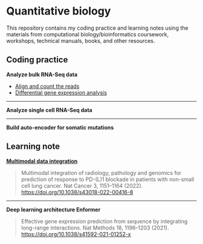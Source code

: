 # Quantitative biology

This repository contains my coding practice and learning notes using the materials from computational biology/bioinformatics coursework, workshops, technical manuals, books, and other resources. 

## Coding practice
**Analyze bulk RNA-Seq data**

  - [Align and count the reads](BulkRNASeq/AlignmentCountingTCell.Rmd)
  - [Differential gene expression analysis](DEAnalysisTCell.Rmd)

<hr>

**Analyze single cell RNA-Seq data**

<hr>

**Build auto-encoder for somatic mutations**


## Learning note
**[Multimodal data integration](Note_MultimodalDataIntegration.md)**

> Multimodal integration of radiology, pathology and genomics for prediction of response to PD-(L)1 blockade in patients with non-small cell lung cancer. Nat Cancer 3, 1151–1164 (2022). https://doi.org/10.1038/s43018-022-00416-8

<hr>

**Deep learning architecture Enformer**

> Effective gene expression prediction from sequence by integrating long-range interactions. Nat Methods 18, 1196–1203 (2021). https://doi.org/10.1038/s41592-021-01252-x

